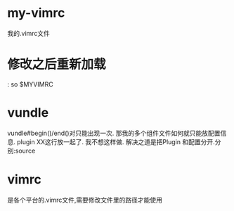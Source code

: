 # my-vimrc
我的.vimrc文件
# 修改之后重新加载
: so $MYVIMRC

# vundle 
vundle#begin()/end()对只能出现一次.
那我的多个组件文件如何就只能放配置信息.
plugin XX这行放一起了.
我不想这样做.
解决之道是把Plugin 和配置分开.分别:source

# vimrc 
是各个平台的.vimrc文件,需要修改文件里的路径才能使用
